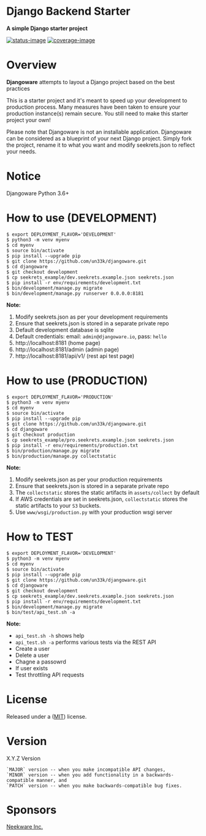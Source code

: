 Django Backend Starter
======================

**A simple Django starter project**

[![status-image]][status-link]
[![coverage-image]][coverage-link]

Overview
======================

**Djangoware** attempts to layout a Django project based on the best practices

This is a starter project and it's meant to speed up your development to production process.  Many measures have been taken to ensure your production instance(s) remain secure.  You still need to make this starter project your own!

Please note that Djangoware is not an installable application.  Djangoware can be considered as a blueprint of your next Django project.  Simply fork the project, rename it to what you want and modify seekrets.json to reflect your needs.

Notice
======================
Djangoware Python 3.6+

How to use (DEVELOPMENT)
======================
```
$ export DEPLOYMENT_FLAVOR='DEVELOPMENT'
$ python3 -m venv myenv
$ cd myenv
$ source bin/activate
$ pip install --upgrade pip
$ git clone https://github.com/un33k/djangoware.git
$ cd djangoware
$ git checkout development
$ cp seekrets_example/dev.seekrets.example.json seekrets.json
$ pip install -r env/requirements/development.txt
$ bin/development/manage.py migrate
$ bin/development/manage.py runserver 0.0.0.0:8181
```
**Note:**
1. Modify seekrets.json as per your development requirements
2. Ensure that seekrets.json is stored in a separate private repo
3. Default development database is sqlite
4. Default credentials: email: `admin@djangoware.io`, pass: `hello`
5. http://localhost:8181  (home page)
6. http://localhost:8181/admin  (admin page)
7. http://localhost:8181/api/v1/ (rest api test page)

How to use (PRODUCTION)
======================
```
$ export DEPLOYMENT_FLAVOR='PRODUCTION'
$ python3 -m venv myenv
$ cd myenv
$ source bin/activate
$ pip install --upgrade pip
$ git clone https://github.com/un33k/djangoware.git
$ cd djangoware
$ git checkout production
$ cp seekrets_example/pro.seekrets.example.json seekrets.json
$ pip install -r env/requirements/production.txt
$ bin/production/manage.py migrate
$ bin/production/manage.py collectstatic
```
**Note:**
1. Modify seekrets.json as per your production requirements
2. Ensure that seekrets.json is stored in a separate private repo
3. The `collectstatic` stores the static artifacts in `assets/collect` by default
4. If AWS credentials are set in seekrets.json, `collectstatic` stores the static artifacts to your `S3` buckets.
5. Use `www/wsgi/production.py` with your production wsgi server

How to TEST
======================
```
$ export DEPLOYMENT_FLAVOR='DEVELOPMENT'
$ python3 -m venv myenv
$ cd myenv
$ source bin/activate
$ pip install --upgrade pip
$ git clone https://github.com/un33k/djangoware.git
$ cd djangoware
$ git checkout development
$ cp seekrets_example/dev.seekrets.example.json seekrets.json
$ pip install -r env/requirements/development.txt
$ bin/development/manage.py migrate
$ bin/test/api_test.sh -a
```
**Note:**
- `api_test.sh -h` shows help
- `api_test.sh -a` performs various tests via the REST API
- Create a user
- Delete a user
- Chagne a passowrd
- If user exists
- Test throttling API requests

License
====================

Released under a ([MIT](LICENSE)) license.

Version
====================
X.Y.Z Version

    `MAJOR` version -- when you make incompatible API changes,
    `MINOR` version -- when you add functionality in a backwards-compatible manner, and
    `PATCH` version -- when you make backwards-compatible bug fixes.

[status-image]: https://secure.travis-ci.org/un33k/djangoware.png?branch=master
[status-link]: http://travis-ci.org/un33k/djangoware?branch=master

[coverage-image]: https://coveralls.io/repos/un33k/djangoware/badge.svg
[coverage-link]: https://coveralls.io/r/un33k/djangoware

[download-image]: https://img.shields.io/pypi/dm/djangoware.svg
[download-link]: https://pypi.python.org/pypi/djangoware

Sponsors
====================

[Neekware Inc.](https://github.com/neekware)